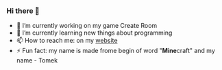 ### Hi there 👋

- 🔭 I’m currently working on my game Create Room
- 🌱 I’m currently learning new things about programming
- 📫 How to reach me: on my [website](https://tomeklukomski.pl/kontakt)
- ⚡ Fun fact: my name is made frome begin of word "**Mine**craft" and my name - Tomek


